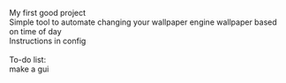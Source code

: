 My first good project
\
Simple tool to automate changing your wallpaper engine wallpaper based on time of day
\
Instructions in config
\
\
To-do list:
\
make a gui

